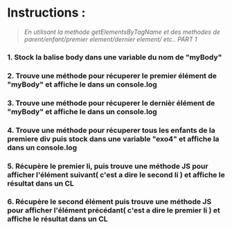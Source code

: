 # Instructions :
>*En utilisant la methode getElementsByTagName et des methodes de parent/enfant/premier element/dernier element/ etc.. PART 1*

### 1. Stock la balise body dans une variable du nom de "myBody"


### 2. Trouve une méthode pour récuperer le premier élément de "myBody" et affiche le dans un console.log


### 3. Trouve une méthode pour récuperer le dernièr élément de "myBody" et affiche le dans un console.log


### 4. Trouve une méthode pour récuperer tous les enfants de la premiere div puis stock dans une variable "exo4" et affiche la dans un console.log


### 5. Récupère le premier li, puis trouve une méthode JS pour afficher l'élément suivant( c'est a dire le second li ) et affiche le résultat dans un CL


### 6. Récupère le second élément puis trouve une méthode JS pour afficher l'élément précédant( c'est a dire le premier li ) et affiche le résultat dans un CL


